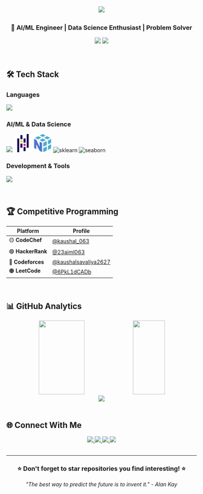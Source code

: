 <h1 align="center">
  <img src="https://readme-typing-svg.herokuapp.com/?font=Righteous&size=35&center=true&vCenter=true&width=500&height=70&duration=4000&lines=Hi+There!+👋;+I'm+Kaushal+Savaliya!;" />
</h1>

<h3 align="center">🚀 AI/ML Engineer | Data Science Enthusiast | Problem Solver</h3>

<div align="center">
  <img src="https://komarev.com/ghpvc/?username=kaushal090306&color=blueviolet&style=flat-square&label=Profile+Views" />
  <img src="https://img.shields.io/github/followers/kaushal090306?style=social" />
</div>

<br/>




<br/>

## 🛠️ Tech Stack

### **Languages**
<p align="left">
  <img src="https://skillicons.dev/icons?i=python,cpp,c,js,html,css" />
</p>

### **AI/ML & Data Science**
<p align="left">
  <img src="https://skillicons.dev/icons?i=tensorflow,pytorch" />
  <img src="https://raw.githubusercontent.com/devicons/devicon/2ae2a900d2f041da66e950e4d48052658d850630/icons/pandas/pandas-original.svg" alt="pandas" width="48" height="48"/>
  <img src="https://raw.githubusercontent.com/devicons/devicon/2ae2a900d2f041da66e950e4d48052658d850630/icons/numpy/numpy-original.svg" alt="numpy" width="48" height="48"/>
  <img src="https://upload.wikimedia.org/wikipedia/commons/0/05/Scikit_learn_logo_small.svg" alt="sklearn" width="48" height="48"/>
  <img src="https://seaborn.pydata.org/_images/logo-mark-lightbg.svg" alt="seaborn" width="48" height="48"/>
</p>

### **Development & Tools**
<p align="left">
  <img src="https://skillicons.dev/icons?i=react,flutter,docker,linux,mysql,git,github,vscode" />
</p>

<br/>

## 🏆 Competitive Programming

<div align="center">

| Platform | Profile |
|----------|---------|
| 🟡 **CodeChef** | [@kaushal_063](https://www.codechef.com/users/kaushal_063) 
| 🟢 **HackerRank** | [@23aiml063](https://www.hackerrank.com/23aiml063) 
| 🔵 **Codeforces** | [@kaushalsavaliya2627](https://codeforces.com/profile/kaushalsavaliya2627) 
| 🟠 **LeetCode** | [@6PkL1dCADb](https://www.leetcode.com/6PkL1dCADb) 

</div>

<br/>

## 📊 GitHub Analytics

<div align="center">
  <img width="49%" height="195px" src="https://github-readme-stats.vercel.app/api?username=kaushal090306&show_icons=true&count_private=true&hide_border=true&title_color=00b4d8&icon_color=00b4d8&text_color=c9d1d9&bg_color=0d1117" />
  <img width="41%" height="195px" src="https://github-readme-stats.vercel.app/api/top-langs/?username=kaushal090306&layout=compact&hide_border=true&title_color=00b4d8&text_color=c9d1d9&bg_color=0d1117" />
</div>

<div align="center">
  <img src="https://github-readme-streak-stats.herokuapp.com/?user=kaushal090306&theme=radical&hide_border=true" />
</div>

<br/>


## 🌐 Connect With Me

<div align="center">
  <a href="https://linkedin.com/in/kaushal-savaliya" target="_blank">
    <img src="https://img.shields.io/badge/LinkedIn-0077B5?style=for-the-badge&logo=linkedin&logoColor=white" />
  </a>
  <a href="https://kaggle.com/kaushal-savaliya" target="_blank">
    <img src="https://img.shields.io/badge/Kaggle-20BEFF?style=for-the-badge&logo=kaggle&logoColor=white" />
  </a>
  <a href="https://instagram.com/kaushal_savaliya" target="_blank">
    <img src="https://img.shields.io/badge/Instagram-E4405F?style=for-the-badge&logo=instagram&logoColor=white" />
  </a>
  <a href="mailto:kaushalsavaliya2627@gmail.com">
    <img src="https://img.shields.io/badge/Gmail-D14836?style=for-the-badge&logo=gmail&logoColor=white" />
  </a>
</div>

<br/>

---

<div align="center">
  <h3>⭐ Don't forget to star repositories you find interesting! ⭐</h3>
  <p>
    <i>"The best way to predict the future is to invent it." - Alan Kay</i>
  </p>
</div>


